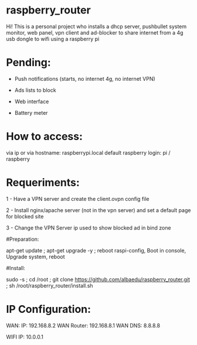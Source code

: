 # raspberry_router

Hi! This is a personal project who installs a dhcp server, pushbullet system monitor, web panel, vpn client and ad-blocker to share internet from a 4g usb dongle to wifi using a raspberry pi

# Pending:

- Push notifications (starts, no internet 4g, no internet VPN)

- Ads lists to block

- Web interface

- Battery meter

# How to access:
via ip or via hostname: raspberrypi.local
default raspberry login: pi / raspberry

# Requeriments:

1 - Have a VPN server and create the client.ovpn config file

2 - Install nginx/apache server (not in the vpn server) and set a default page for blocked site 

3 - Change the VPN Server ip used to show blocked ad in bind zone

#Preparation:

apt-get update ; apt-get upgrade -y ; reboot
raspi-config, Boot in console, Upgrade system, reboot

#Install:

sudo -s ; cd /root ; git clone https://github.com/albaedu/raspberry_router.git ; sh /root/raspberry_router/install.sh

# IP Configuration:

WAN: IP: 192.168.8.2
WAN Router: 192.168.8.1
WAN DNS: 8.8.8.8

WIFI IP: 10.0.0.1
